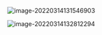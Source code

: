 ![image-20220314131546903](C:\Users\46305\AppData\Roaming\Typora\typora-user-images\image-20220314131546903.png)

![image-20220314132812294](C:\Users\46305\AppData\Roaming\Typora\typora-user-images\image-20220314132812294.png)

